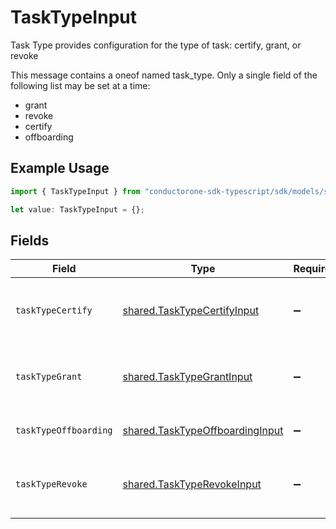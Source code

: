 # TaskTypeInput

Task Type provides configuration for the type of task: certify, grant, or revoke

This message contains a oneof named task_type. Only a single field of the following list may be set at a time:
  - grant
  - revoke
  - certify
  - offboarding


## Example Usage

```typescript
import { TaskTypeInput } from "conductorone-sdk-typescript/sdk/models/shared";

let value: TaskTypeInput = {};
```

## Fields

| Field                                                                                        | Type                                                                                         | Required                                                                                     | Description                                                                                  |
| -------------------------------------------------------------------------------------------- | -------------------------------------------------------------------------------------------- | -------------------------------------------------------------------------------------------- | -------------------------------------------------------------------------------------------- |
| `taskTypeCertify`                                                                            | [shared.TaskTypeCertifyInput](../../../sdk/models/shared/tasktypecertifyinput.md)            | :heavy_minus_sign:                                                                           | The TaskTypeCertify message indicates that a task is a certify task and all related details. |
| `taskTypeGrant`                                                                              | [shared.TaskTypeGrantInput](../../../sdk/models/shared/tasktypegrantinput.md)                | :heavy_minus_sign:                                                                           | The TaskTypeGrant message indicates that a task is a grant task and all related details.     |
| `taskTypeOffboarding`                                                                        | [shared.TaskTypeOffboardingInput](../../../sdk/models/shared/tasktypeoffboardinginput.md)    | :heavy_minus_sign:                                                                           | The TaskTypeOffboarding message.                                                             |
| `taskTypeRevoke`                                                                             | [shared.TaskTypeRevokeInput](../../../sdk/models/shared/tasktyperevokeinput.md)              | :heavy_minus_sign:                                                                           | The TaskTypeRevoke message indicates that a task is a revoke task and all related details.   |
